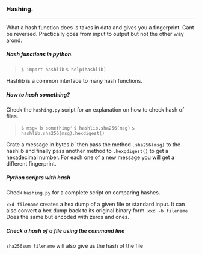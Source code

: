 ### Hashing.
---

What a hash function does is takes in data and gives you a fingerprint. Cant be reversed. Practically goes from input to output but not the other way arond.
<br>

##### Hash functions in python.

> `$ import hashlib`
`$ help(hashlib)`

Hashlib is a common interface to many hash functions.
<br>

##### How to hash something?

Check the `hashing.py` script for an explanation on how to check hash of files.


> `$ msg= b'something'`
`$ hashlib.sha256(msg)`
`$ hashlib.sha256(msg).hexdigest()`

Crate a message in bytes _b'_ then pass the method `.sha256(msg)` to the hashlib and finally pass another method to `.hexgdigest()` to get a hexadecimal number. For each one of a new message you will get a different fingerprint.
<br>

##### Python scripts with hash

Check `hashing.py` for a complete script on comparing hashes.

`xxd filename`
creates a hex dump of a given file or standard input. It can also convert a hex dump back to its original binary form.
`xxd -b filename`
Does the same but encoded with zeros and ones.
<br>

##### Check a hash of a file using the command line

`sha256sum filename`
will also give us the hash of the file
<br>
